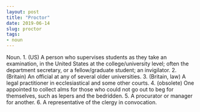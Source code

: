 ```yaml
---
layout: post
title: "Proctor"
date: 2019-06-14
slug: proctor
tags:
- noun
---
```


Noun. 1. (US) A person who supervises students as they take an examination, in the United States at the college/university level; often the department secretary, or a fellow/graduate student; an invigilator.
2. (Britain) An official at any of several older universities.
3. (Britain, law) A legal practitioner in ecclesiastical and some other courts.
4. (obsolete) One appointed to collect alms for those who could not go out to beg for themselves, such as lepers and the bedridden.
5. A procurator or manager for another.
6. A representative of the clergy in convocation.
